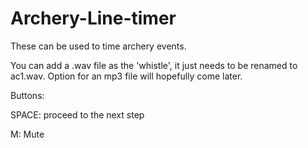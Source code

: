 # Archery-Line-timer

These can be used to time archery events.

You can add a .wav file as the 'whistle', it just needs to be renamed to ac1.wav. Option for an mp3 file will hopefully come later.

Buttons:

SPACE: proceed to the next step

M: Mute
